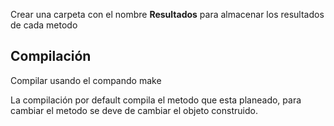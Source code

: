 Crear una carpeta con el nombre **Resultados** para almacenar los resultados de cada metodo

## Compilación

Compilar usando el compando make

La compilación por default compila el metodo que esta planeado, para cambiar el metodo se deve de cambiar el objeto construido.

